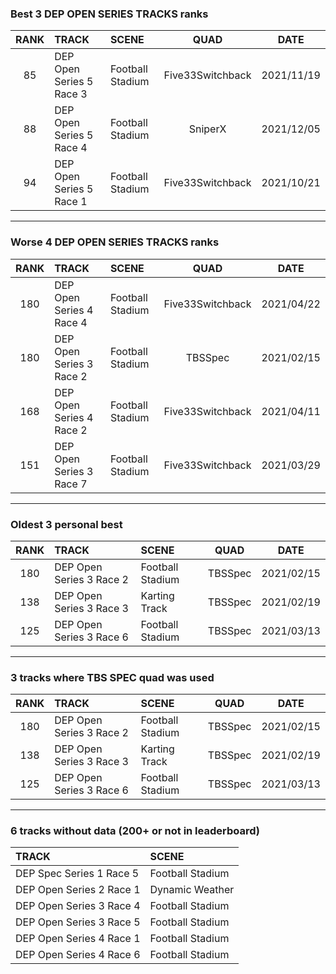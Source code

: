 ### Best 3 DEP OPEN SERIES TRACKS ranks
|RANK|TRACK|SCENE|QUAD|DATE|
|:---:|:---|:---|:---:|:---:|
|85|DEP Open Series 5 Race 3|Football Stadium|Five33Switchback|2021/11/19|
|88|DEP Open Series 5 Race 4|Football Stadium|SniperX|2021/12/05|
|94|DEP Open Series 5 Race 1|Football Stadium|Five33Switchback|2021/10/21|
---
### Worse 4 DEP OPEN SERIES TRACKS ranks
|RANK|TRACK|SCENE|QUAD|DATE|
|:---:|:---|:---|:---:|:---:|
|180|DEP Open Series 4 Race 4|Football Stadium|Five33Switchback|2021/04/22|
|180|DEP Open Series 3 Race 2|Football Stadium|TBSSpec|2021/02/15|
|168|DEP Open Series 4 Race 2|Football Stadium|Five33Switchback|2021/04/11|
|151|DEP Open Series 3 Race 7|Football Stadium|Five33Switchback|2021/03/29|
---
### Oldest 3 personal best
|RANK|TRACK|SCENE|QUAD|DATE|
|:---:|:---|:---|:---:|:---:|
|180|DEP Open Series 3 Race 2|Football Stadium|TBSSpec|2021/02/15|
|138|DEP Open Series 3 Race 3|Karting Track|TBSSpec|2021/02/19|
|125|DEP Open Series 3 Race 6|Football Stadium|TBSSpec|2021/03/13|
---
### 3 tracks where TBS SPEC quad was used
|RANK|TRACK|SCENE|QUAD|DATE|
|:---:|:---|:---|:---:|:---:|
|180|DEP Open Series 3 Race 2|Football Stadium|TBSSpec|2021/02/15|
|138|DEP Open Series 3 Race 3|Karting Track|TBSSpec|2021/02/19|
|125|DEP Open Series 3 Race 6|Football Stadium|TBSSpec|2021/03/13|
---
### 6 tracks without data (200+ or not in leaderboard)
|TRACK|SCENE|
|:---|:---|
|DEP Spec Series 1 Race 5|Football Stadium|
|DEP Open Series 2 Race 1|Dynamic Weather|
|DEP Open Series 3 Race 4|Football Stadium|
|DEP Open Series 3 Race 5|Football Stadium|
|DEP Open Series 4 Race 1|Football Stadium|
|DEP Open Series 4 Race 6|Football Stadium|
